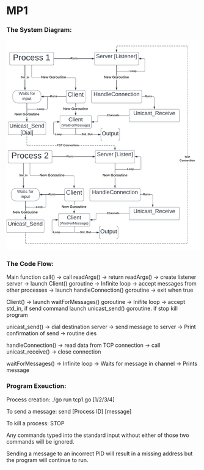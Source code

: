 # MP1

<h3> The System Diagram:</h3>

![Code Diagram](https://github.com/lovettmf/MP1/blob/2174778cff164f7152ab09f2e90a4267c80dfa9d/MP1%20System%20Diagram.png?raw=true)

<h3> The Code Flow: </h3>
Main function call() -> call readArgs() -> return readArgs() -> create listener server -> launch Client() goroutine -> Infinite loop -> accept messages from other processes -> launch handleConnection() goroutine -> exit when true

Client() -> launch waitForMessages() goroutine -> Inifite loop -> accept std_in, if send command launch unicast_send() goroutine. if stop kill program

unicast_send() -> dial destination server -> send message to server -> Print confirmation of send -> routine dies

handleConnection() -> read data from TCP connection -> call unicast_receive() -> close connection

waitForMessages() -> Infinite loop -> Waits for message in channel -> Prints message

<h3> Program Exeuction: </h3>
Process creation:
./go run tcp1.go [1/2/3/4]

To send a message:
send [Process ID] [message]

To kill a process:
STOP

Any commands typed into the standard input without either of those two commands will be ignored.

Sending a message to an incorrect PID will result in a missing address but the program will continue to run.
